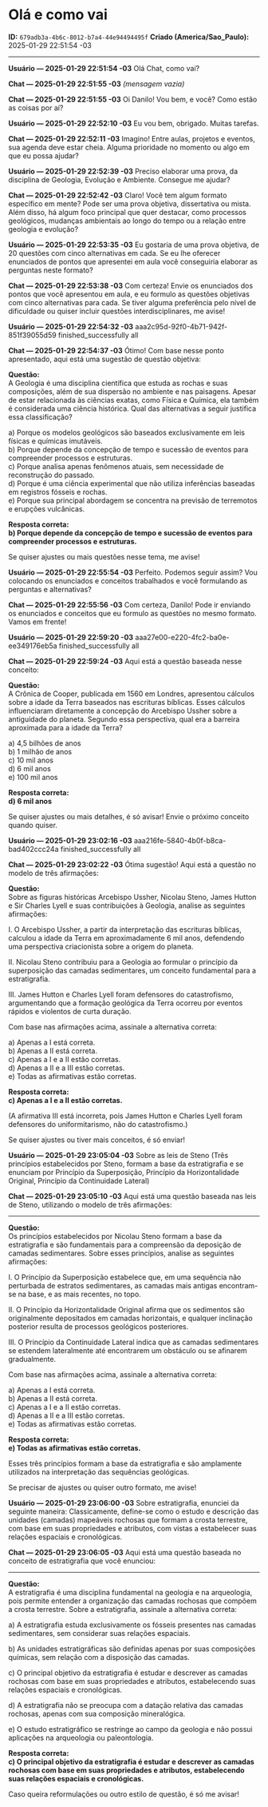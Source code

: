 # Olá e como vai

**ID:** `679adb3a-4b6c-8012-b7a4-44e94494495f`
**Criado (America/Sao_Paulo):** 2025-01-29 22:51:54 -03

---

**Usuário — 2025-01-29 22:51:54 -03**
Olá Chat, como vai?

**Chat — 2025-01-29 22:51:55 -03**
_(mensagem vazia)_

**Chat — 2025-01-29 22:51:55 -03**
Oi Danilo! Vou bem, e você? Como estão as coisas por aí?

**Usuário — 2025-01-29 22:52:10 -03**
Eu vou bem, obrigado. Muitas tarefas.

**Chat — 2025-01-29 22:52:11 -03**
Imagino! Entre aulas, projetos e eventos, sua agenda deve estar cheia. Alguma prioridade no momento ou algo em que eu possa ajudar?

**Usuário — 2025-01-29 22:52:39 -03**
Preciso elaborar uma prova, da disciplina de Geologia, Evolução e Ambiente. Consegue me ajudar?

**Chat — 2025-01-29 22:52:42 -03**
Claro! Você tem algum formato específico em mente? Pode ser uma prova objetiva, dissertativa ou mista. Além disso, há algum foco principal que quer destacar, como processos geológicos, mudanças ambientais ao longo do tempo ou a relação entre geologia e evolução?

**Usuário — 2025-01-29 22:53:35 -03**
Eu gostaria de uma prova objetiva, de 20 questões com cinco alternativas em cada. Se eu lhe oferecer enunciados de pontos que apresentei em aula você conseguiria elaborar as perguntas neste formato?

**Chat — 2025-01-29 22:53:38 -03**
Com certeza! Envie os enunciados dos pontos que você apresentou em aula, e eu formulo as questões objetivas com cinco alternativas para cada. Se tiver alguma preferência pelo nível de dificuldade ou quiser incluir questões interdisciplinares, me avise!

**Usuário — 2025-01-29 22:54:32 -03**
aaa2c95d-92f0-4b71-942f-851f39055d59
finished_successfully
all

**Chat — 2025-01-29 22:54:37 -03**
Ótimo! Com base nesse ponto apresentado, aqui está uma sugestão de questão objetiva:  

**Questão:**  
A Geologia é uma disciplina científica que estuda as rochas e suas composições, além de sua dispersão no ambiente e nas paisagens. Apesar de estar relacionada às ciências exatas, como Física e Química, ela também é considerada uma ciência histórica. Qual das alternativas a seguir justifica essa classificação?  

a) Porque os modelos geológicos são baseados exclusivamente em leis físicas e químicas imutáveis.  
b) Porque depende da concepção de tempo e sucessão de eventos para compreender processos e estruturas.  
c) Porque analisa apenas fenômenos atuais, sem necessidade de reconstrução do passado.  
d) Porque é uma ciência experimental que não utiliza inferências baseadas em registros fósseis e rochas.  
e) Porque sua principal abordagem se concentra na previsão de terremotos e erupções vulcânicas.  

**Resposta correta:**  
**b) Porque depende da concepção de tempo e sucessão de eventos para compreender processos e estruturas.**  

Se quiser ajustes ou mais questões nesse tema, me avise!

**Usuário — 2025-01-29 22:55:54 -03**
Perfeito. Podemos seguir assim? Vou colocando os enunciados e conceitos trabalhados e você formulando as perguntas e alternativas?

**Chat — 2025-01-29 22:55:56 -03**
Com certeza, Danilo! Pode ir enviando os enunciados e conceitos que eu formulo as questões no mesmo formato. Vamos em frente!

**Usuário — 2025-01-29 22:59:20 -03**
aaa27e00-e220-4fc2-ba0e-ee349176eb5a
finished_successfully
all

**Chat — 2025-01-29 22:59:24 -03**
Aqui está a questão baseada nesse conceito:  

**Questão:**  
A Crônica de Cooper, publicada em 1560 em Londres, apresentou cálculos sobre a idade da Terra baseados nas escrituras bíblicas. Esses cálculos influenciaram diretamente a concepção do Arcebispo Ussher sobre a antiguidade do planeta. Segundo essa perspectiva, qual era a barreira aproximada para a idade da Terra?  

a) 4,5 bilhões de anos  
b) 1 milhão de anos  
c) 10 mil anos  
d) 6 mil anos  
e) 100 mil anos  

**Resposta correta:**  
**d) 6 mil anos**  

Se quiser ajustes ou mais detalhes, é só avisar! Envie o próximo conceito quando quiser.

**Usuário — 2025-01-29 23:02:16 -03**
aaa216fe-5840-4b0f-b8ca-bad402ccc24a
finished_successfully
all

**Chat — 2025-01-29 23:02:22 -03**
Ótima sugestão! Aqui está a questão no modelo de três afirmações:  

**Questão:**  
Sobre as figuras históricas Arcebispo Ussher, Nicolau Steno, James Hutton e Sir Charles Lyell e suas contribuições à Geologia, analise as seguintes afirmações:  

I. O Arcebispo Ussher, a partir da interpretação das escrituras bíblicas, calculou a idade da Terra em aproximadamente 6 mil anos, defendendo uma perspectiva criacionista sobre a origem do planeta.  

II. Nicolau Steno contribuiu para a Geologia ao formular o princípio da superposição das camadas sedimentares, um conceito fundamental para a estratigrafia.  

III. James Hutton e Charles Lyell foram defensores do catastrofismo, argumentando que a formação geológica da Terra ocorreu por eventos rápidos e violentos de curta duração.  

Com base nas afirmações acima, assinale a alternativa correta:  

a) Apenas a I está correta.  
b) Apenas a II está correta.  
c) Apenas a I e a II estão corretas.  
d) Apenas a II e a III estão corretas.  
e) Todas as afirmativas estão corretas.  

**Resposta correta:**  
**c) Apenas a I e a II estão corretas.**  

(A afirmativa III está incorreta, pois James Hutton e Charles Lyell foram defensores do uniformitarismo, não do catastrofismo.)  

Se quiser ajustes ou tiver mais conceitos, é só enviar!

**Usuário — 2025-01-29 23:05:04 -03**
Sobre as leis de Steno (Três princípios estabelecidos por Steno, formam a base da estratigrafia e se enunciam por Princípio da Superposição, Princípio da Horizontalidade Original, Princípio da Continuidade Lateral)

**Chat — 2025-01-29 23:05:10 -03**
Aqui está uma questão baseada nas leis de Steno, utilizando o modelo de três afirmações:  

---

**Questão:**  
Os princípios estabelecidos por Nicolau Steno formam a base da estratigrafia e são fundamentais para a compreensão da deposição de camadas sedimentares. Sobre esses princípios, analise as seguintes afirmações:  

I. O Princípio da Superposição estabelece que, em uma sequência não perturbada de estratos sedimentares, as camadas mais antigas encontram-se na base, e as mais recentes, no topo.  

II. O Princípio da Horizontalidade Original afirma que os sedimentos são originalmente depositados em camadas horizontais, e qualquer inclinação posterior resulta de processos geológicos posteriores.  

III. O Princípio da Continuidade Lateral indica que as camadas sedimentares se estendem lateralmente até encontrarem um obstáculo ou se afinarem gradualmente.  

Com base nas afirmações acima, assinale a alternativa correta:  

a) Apenas a I está correta.  
b) Apenas a II está correta.  
c) Apenas a I e a II estão corretas.  
d) Apenas a II e a III estão corretas.  
e) Todas as afirmativas estão corretas.  

**Resposta correta:**  
**e) Todas as afirmativas estão corretas.**  

Esses três princípios formam a base da estratigrafia e são amplamente utilizados na interpretação das sequências geológicas.  

Se precisar de ajustes ou quiser outro formato, me avise!

**Usuário — 2025-01-29 23:06:00 -03**
Sobre estratigrafia, enunciei da seguinte maneira: Classicamente, define-se como o estudo e descrição das unidades (camadas) mapeáveis rochosas que formam a crosta terrestre, com base em suas propriedades e atributos, com vistas a estabelecer suas relações espaciais e cronológicas.

**Chat — 2025-01-29 23:06:05 -03**
Aqui está uma questão baseada no conceito de estratigrafia que você enunciou:  

---

**Questão:**  
A estratigrafia é uma disciplina fundamental na geologia e na arqueologia, pois permite entender a organização das camadas rochosas que compõem a crosta terrestre. Sobre a estratigrafia, assinale a alternativa correta:  

a) A estratigrafia estuda exclusivamente os fósseis presentes nas camadas sedimentares, sem considerar suas relações espaciais.  

b) As unidades estratigráficas são definidas apenas por suas composições químicas, sem relação com a disposição das camadas.  

c) O principal objetivo da estratigrafia é estudar e descrever as camadas rochosas com base em suas propriedades e atributos, estabelecendo suas relações espaciais e cronológicas.  

d) A estratigrafia não se preocupa com a datação relativa das camadas rochosas, apenas com sua composição mineralógica.  

e) O estudo estratigráfico se restringe ao campo da geologia e não possui aplicações na arqueologia ou paleontologia.  

**Resposta correta:**  
**c) O principal objetivo da estratigrafia é estudar e descrever as camadas rochosas com base em suas propriedades e atributos, estabelecendo suas relações espaciais e cronológicas.**  

Caso queira reformulações ou outro estilo de questão, é só me avisar!

